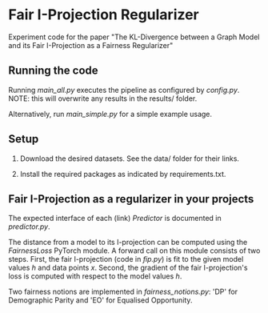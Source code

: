 # Fair I-Projection Regularizer
Experiment code for the paper "The KL-Divergence between a Graph Model and its Fair I-Projection as a Fairness Regularizer"

## Running the code
Running *main_all.py* executes the pipeline as configured by *config.py*.
NOTE: this will overwrite any results in the results/ folder. 

Alternatively, run *main_simple.py* for a simple example usage. 

## Setup
1) Download the desired datasets. See the data/ folder for their links.

2) Install the required packages as indicated by requirements.txt.

## Fair I-Projection as a regularizer in your projects
The expected interface of each (link) *Predictor* is documented in *predictor.py*.

The distance from a model to its I-projection can be computed using the *FairnessLoss* PyTorch module. A forward call on this module consists of two steps. First, the fair I-projection (code in *fip.py*) is fit to the given model values *h* and data points *x*. Second, the gradient of the fair I-projection's loss is computed with respect to the model values *h*. 

Two fairness notions are implemented in *fairness_notions.py*: 'DP' for Demographic Parity and 'EO' for Equalised Opportunity.

